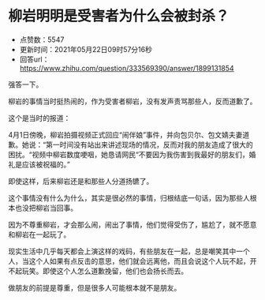 # 柳岩明明是受害者为什么会被封杀？
- 点赞数：5547
- 更新时间：2021年05月22日09时57分16秒
- 回答url：https://www.zhihu.com/question/333569390/answer/1899131854
<body>
 <p data-pid="ZusLiLP2">强答一下。</p>
 <p data-pid="6SuvOADt">柳岩的事情当时挺热闹的，作为受害者柳岩，没有发声责骂那些人，反而道歉了。</p>
 <p data-pid="kVIdMs7j">这个是当时的报道：</p>
 <p data-pid="dixPkE6O">4月1日傍晚，柳岩拍摄视频正式回应“闹伴娘”事件，并向包贝尔、包文婧夫妻道歉。她说：“第一时间没有站出来讲述现场的情况，反而对我的朋友造成了很大的困扰。“视频中柳岩数度哽咽，她恳请网民“不要因为我伤害到我最好的朋友们，婚礼是应该被祝福的。”</p>
 <p data-pid="29NDkQie">即使这样，后来柳岩还是和那些人分道扬镳了。</p>
 <p data-pid="k9cY-t-q">这个事情没有什么为什么，其实是很必然的事情，归根结底一句话，因为那些人根本也没把柳岩当回事。</p>
 <p data-pid="tkGh3kGp">因为不尊重柳岩，才会那么闹，闹出了事情，他们觉得受伤了，尴尬了，就不愿意和柳岩在一起玩了。</p>
 <p data-pid="eig1mp4H">现实生活中几乎每天都会上演这样的戏码，有些朋友在一起，总是嘲笑其中一个人，当这个人如果有点反击的意思，他们就会远离他，而且会说这个人玩不起，开不起玩笑。即使这个人怎么道歉挽留，他们也会扬长而去。</p>
 <p data-pid="RJReeLXf">做朋友的前提是尊重，但是很多人可能根本就不是朋友。</p>
</body>